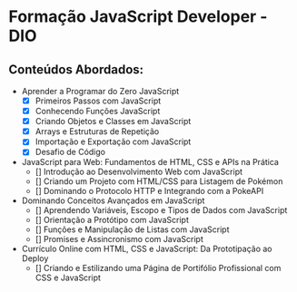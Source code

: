 # Formação JavaScript Developer - DIO

## Conteúdos Abordados:
- Aprender a Programar do Zero JavaScript
    - [x] Primeiros Passos com JavaScript
    - [x] Conhecendo Funções JavaScript
    - [x] Criando Objetos e Classes em JavaScript
    - [x] Arrays e Estruturas de Repetição
    - [x] Importação e Exportação com JavaScript
    - [x] Desafio de Código
- JavaScript para Web: Fundamentos de HTML, CSS e APIs na Prática
    - [] Introdução ao Desenvolvimento Web com JavaScript
    - [] Criando um Projeto com HTML/CSS para Listagem de Pokémon
    - [] Dominando o Protocolo HTTP e Integrando com a PokeAPI
- Dominando Conceitos Avançados em JavaScript
    - [] Aprendendo Variáveis, Escopo e Tipos de Dados com JavaScript
    - [] Orientação a Protótipo com JavaScript
    - [] Funções e Manipulação de Listas com JavaScript
    - [] Promises e Assincronismo com JavaScript
- Currículo Online com HTML, CSS e JavaScript: Da Prototipação ao Deploy
    - [] Criando e Estilizando uma Página de Portifólio Profissional com CSS e JavaScript